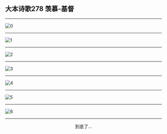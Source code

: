 
## 大本诗歌278 羡慕-基督
        
<div id="aplayer0"></div>

---

<img alt="0" data-original="https://cdn.jsdelivr.net/gh/k34869/shi/data/d0277/0">

---

<img alt="1" data-original="https://cdn.jsdelivr.net/gh/k34869/shi/data/d0277/1">

---

<img alt="2" data-original="https://cdn.jsdelivr.net/gh/k34869/shi/data/d0277/2">

---

<img alt="3" data-original="https://cdn.jsdelivr.net/gh/k34869/shi/data/d0277/3">

---

<img alt="4" data-original="https://cdn.jsdelivr.net/gh/k34869/shi/data/d0277/4">

---

<img alt="5" data-original="https://cdn.jsdelivr.net/gh/k34869/shi/data/d0277/5">

---

<img alt="6" data-original="https://cdn.jsdelivr.net/gh/k34869/shi/data/d0277/6">

---

<p style="text-align: center">到底了...</p>

<script src="/js/dist-view.js"></script>

<script>
MAIN.id = 'd0277';
        
const ap0 = new APlayer({
    container: document.getElementById('aplayer0'),
    volume: 1,
    loop: 'none',
    preload: 'none',
    audio: [{
        name: '大本诗歌278.mp3',
        artist: '大本诗歌',
        url: 'https://res.wx.qq.com/voice/getvoice?mediaid=MzI0NTk3MDM5M18yMjQ3NDkwOTQ4',
        cover: '/favicon'
    }]
});
</script>

